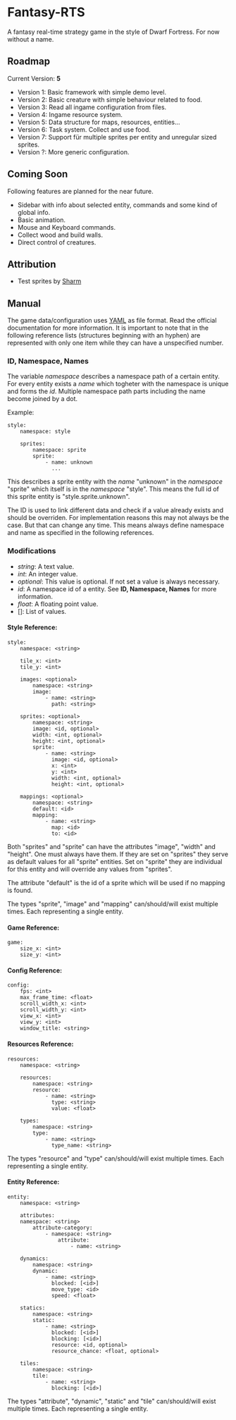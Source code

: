 # Fantasy-RTS

A fantasy real-time strategy game in the style of Dwarf Fortress. For now without a name.

## Roadmap

Current Version: **5**

- Version 1: Basic framework with simple demo level.
- Version 2: Basic creature with simple behaviour related to food.
- Version 3: Read all ingame configuration from files. 
- Version 4: Ingame resource system.
- Version 5: Data structure for maps, resources, entities...
- Version 6: Task system. Collect and use food.
- Version 7: Support für multiple sprites per entity and unregular sized sprites.
- Version ?: More generic configuration.

## Coming Soon

Following features are planned for the near future.

- Sidebar with info about selected entity, commands and some kind of global info.
- Basic animation.
- Mouse and Keyboard commands.
- Collect wood and build walls.
- Direct control of creatures.

## Attribution

- Test sprites by [Sharm](http://opengameart.org/content/16x16-overworld-tiles)

## Manual

The game data/configuration uses [YAML](http://www.yaml.org/) as file format. Read the official documentation for more information. It is important to note that in the following reference lists (structures beginning with an hyphen) are represented with only one item while they can have a unspecified number.

### ID, Namespace, Names

The variable *namespace* describes a namespace path of a certain entity. For every entity exists a *name* which togheter with the namespace is unique and forms the *id*. Multiple namespace path parts including the name become joined by a dot.

Example:

    style:
        namespace: style
        
        sprites:
            namespace: sprite
            sprite:
                - name: unknown
                  ...

This describes a sprite entity with the *name* "unknown" in the *namespace* "sprite" which itself is in the *namespace* "style". This means the full id of this sprite entity is "style.sprite.unknown". 

The ID is used to link different data and check if a value already exists and should be overriden. For implementation reasons this may not always be the case. But that can change any time. This means always define namespace and name as specified in the following references.

### Modifications

- *string*: A text value.
- *int*: An integer value.
- *optional*: This value is optional. If not set a value is always necessary.
- *id*: A namespace id of a entity. See **ID, Namespace, Names** for more information.
- *float*: A floating point value.
- []: List of values.

#### Style Reference:

    style:
        namespace: <string>

        tile_x: <int>
        tile_y: <int>
    
        images: <optional>
            namespace: <string>
            image:
                - name: <string>
                  path: <string>
    
        sprites: <optional>
            namespace: <string>
            image: <id, optional>
            width: <int, optional>
            height: <int, optional>
            sprite: 
                - name: <string>
                  image: <id, optional>
                  x: <int>
                  y: <int>
                  width: <int, optional>
                  height: <int, optional>
    
        mappings: <optional>
            namespace: <string>
            default: <id>
            mapping:
                - name: <string>
                  map: <id>
                  to: <id>

Both "sprites" and "sprite" can have the attributes "image", "width" and "height". One must always have them. If they are set on "sprites" they serve as default values for all "sprite" entities. Set on "sprite" they are individual for this entity and will override any values from "sprites".

The attribute "default" is the id of a sprite which will be used if no mapping is found.

The types "sprite", "image" and "mapping" can/should/will exist multiple times. Each representing a single entity.

#### Game Reference:

    game:
        size_x: <int>
        size_y: <int>

#### Config Reference:

    config:
        fps: <int>
        max_frame_time: <float>
        scroll_width_x: <int>
        scroll_width_y: <int>
        view_x: <int>
        view_y: <int>
        window_title: <string>

#### Resources Reference:

    resources:
        namespace: <string>
        
        resources:
            namespace: <string>
            resource:
                - name: <string>
                  type: <string>
                  value: <float>
            
        types:
            namespace: <string>
            type:
                - name: <string>
                  type_name: <string>

The types "resource" and "type" can/should/will exist multiple times. Each representing a single entity.

#### Entity Reference:

    entity:
        namespace: <string>
        
        attributes:
        namespace: <string>
            attribute-category:
                - namespace: <string>
                    attribute:
                        - name: <string>

        dynamics:
            namespace: <string>
            dynamic:
                - name: <string>
                  blocked: [<id>]
                  move_type: <id>
                  speed: <float>

        statics:
            namespace: <string>
            static:
                - name: <string>
                  blocked: [<id>]
                  blocking: [<id>]
                  resource: <id, optional>
                  resource_chance: <float, optional>

        tiles:
            namespace: <string>
            tile:
                - name: <string>
                  blocking: [<id>]
            
The types "attribute", "dynamic", "static" and "tile" can/should/will exist multiple times. Each representing a single entity.